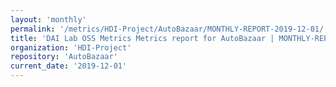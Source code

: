 ```yaml
---
layout: 'monthly'
permalink: '/metrics/HDI-Project/AutoBazaar/MONTHLY-REPORT-2019-12-01/'
title: 'DAI Lab OSS Metrics Metrics report for AutoBazaar | MONTHLY-REPORT-2019-12-01'
organization: 'HDI-Project'
repository: 'AutoBazaar'
current_date: '2019-12-01'
---
```

